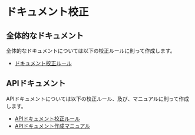 # ドキュメント校正

## 全体的なドキュメント
全体的なドキュメントについては以下の校正ルールに則って作成します。
- [ドキュメント校正ルール](./document_writing_rules)

## APIドキュメント
APIドキュメントについては以下の校正ルール、及び、マニュアルに則って作成します。
- [APIドキュメント校正ルール](./api_document_writing_rules)
- [APIドキュメント作成マニュアル](./api_document_writing_manual)

